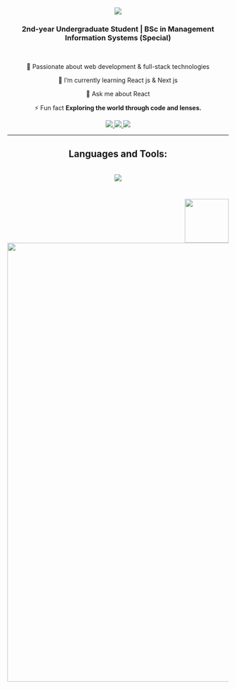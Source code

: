 <h1 align="center">
    <img src="https://readme-typing-svg.herokuapp.com/?font=Tektur&size=35&center=true&vCenter=true&width=500&height=70&duration=4000&lines=Hi+There!+👾;+I'm+Tharindu+Nimesh!;" />
</h1>

<h3 align="center">2nd-year Undergraduate Student | BSc in Management Information Systems (Special)</h3>

<br/>

<div align="center">
 
🚀 Passionate about web development & full-stack technologies
 
 🌱 I’m currently learning React js & Next js

💬 Ask me about React

⚡ Fun fact **Exploring the world through code and lenses.**

 </div>
 
<div align="center"> 
  <a href="tharinduxnimesh@gmail.com">
    <img src="https://img.shields.io/badge/Gmail-333333?style=for-the-badge&logo=gmail&logoColor=red" />
  </a>
  <a href="https://www.linkedin.com/in/tharindu-in/" target="_blank">
    <img src="https://img.shields.io/badge/LinkedIn-0077B5?style=for-the-badge&logo=linkedin&logoColor=white" target="_blank" />
  </a>
  <a href="https://tharindu-nimesh.github.io" target="_blank">
     <img src="https://img.shields.io/badge/Portfolio-FF5722?style=for-the-badge&logo=todoist&logoColor=white" target="_blank" /> <!-- sqlite, safari, google-chrome are other good icon options -->
  </a>
</div>

 <hr/>
 
<h2 align="center">Languages and Tools: </h2>
<br/>
<div align="center">
    <img src="https://skillicons.dev/icons?i=html,css,tailwind,javascript,react,nextjs,c,java,mysql,php,git,github,figma,vscode" />
</div>

<br>

###

<img align="right" height="100" src="https://media1.tenor.com/m/eyqRSiKZ-k0AAAAC/im-gonna-git-ya-boi-git-ya.gif"  />

###

<img src="https://user-images.githubusercontent.com/74038190/225813708-98b745f2-7d22-48cf-9150-083f1b00d6c9.gif" width="1000">
<br><br>

<br clear="both">

